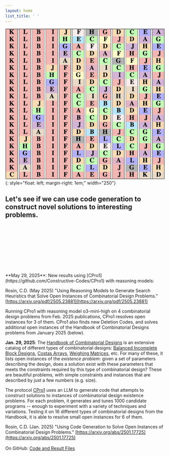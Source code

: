 ```yaml
---
layout: home
list_title: ' '
---
```


![equidistant](equidistant.png){: style="float: left; margin-right: 1em;" width="250"}
## Let's see if we can use code generation to construct novel solutions to interesting problems.
<br>
<br>
<br>
<br>
<br>
<br>
<br>
<br>
<br>
**May 29, 2025**: New results using [CPro1](https://github.com/Constructive-Codes/CPro1) with reasoning models:

Rosin, C.D. (May 2025) "Using Reasoning Models to Generate Search Heuristics that Solve Open Instances of Combinatorial Design Problems." [https://arxiv.org/pdf/2505.23881](https://arxiv.org/pdf/2505.23881)

Running CPro1 with reasoning model o3-mini-high on 4 combinatorial design problems from Feb. 2025 publications, CPro1 resolves open instances for 3 of them.  CPro1 also finds new Deletion Codes, and solves additional open instances of the Handbook of Combinatorial Designs problems from January 2025 (below).

**Jan. 29, 2025**: The [Handbook of Combinatorial Designs](https://www.taylorfrancis.com/books/edit/10.1201/9781420010541/handbook-combinatorial-designs-jeffrey-dinitz-charles-colbourn) is an extensive catalog of different types of combinatorial designs: [Balanced Incomplete Block Designs](https://en.wikipedia.org/wiki/Block_design), [Costas Arrays](https://en.wikipedia.org/wiki/Costas_array), [Weighing Matrices](https://en.wikipedia.org/wiki/Weighing_matrix), etc.  For many of these, it lists open instances of the *existence problem*: given a set of parameters describing the design, does a solution exist with these parameters that meets the constraints required by this type of combinatorial design?  These are beautiful problems, with simple constraints and instances that are described by just a few numbers (e.g. size).

The protocol [CPro1](https://github.com/Constructive-Codes/CPro1) uses an LLM to generate code that attempts to construct solutions to instances of combinatorial design existence problems.  For each problem, it generates and tunes 1000 candidate programs -- enough to experiment with a variety of techniques and variations.  Testing it on 16 different types of combinatorial designs from the Handbook, it is able to resolve small open instances for 6 of them.

Rosin, C.D. (Jan. 2025) "Using Code Generation to Solve Open Instances of Combinatorial Design Problems." [https://arxiv.org/abs/2501.17725](https://arxiv.org/abs/2501.17725)<br><br>
On GitHub: [Code and Result Files](https://github.com/Constructive-Codes/CPro1)
<br>





